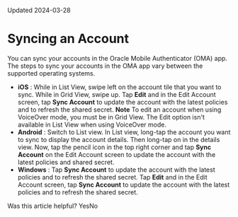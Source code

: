 Updated 2024-03-28
# Syncing an Account
You can sync your accounts in the Oracle Mobile Authenticator (OMA) app.
The steps to sync your accounts in the OMA app vary between the supported operating systems.
  * **iOS** : While in List View, swipe left on the account tile that you want to sync. While in Grid View, swipe up. Tap **Edit** and in the Edit Account screen, tap **Sync Account** to update the account with the latest policies and to refresh the shared secret.
**Note** To edit an account when using VoiceOver mode, you must be in Grid View. The Edit option isn't available in List View when using VoiceOver mode.
  * **Android** : Switch to List view. In List view, long-tap the account you want to sync to display the account details. Then long-tap on in the details view. Now, tap the pencil icon in the top right corner and tap **Sync Account** on the Edit Account screen to update the account with the latest policies and shared secret.
  * **Windows** : Tap **Sync Account** to update the account with the latest policies and to refresh the shared secret. Tap **Edit** and in the Edit Account screen, tap **Sync Account** to update the account with the latest policies and to refresh the shared secret.


Was this article helpful?
YesNo


